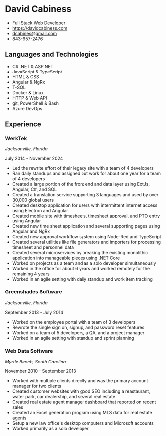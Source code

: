 # David Cabiness

- Full Stack Web Developer
- https://davidcabiness.com
- dcabines@gmail.com
- 843-957-2476

## Languages and Technologies
- C# .NET & ASP.NET
- JavaScript & TypeScript
- HTML & CSS
- Angular & NgRx
- T-SQL
- Docker & Linux
- HTTP & Web API
- git, PowerShell & Bash
- Azure DevOps

## Experience

### WerkTek
*Jacksonville, Florida*

July 2014 - November 2024

- Led the rewrite effort of their legacy site with a team of 4 developers
- Ran daily standups and assigned out work for about one year for a team of 4 developers
- Created a large portion of the front end and data layer using ExtJs, Angular, C#, and SQL
- Created a translation service supporting 3 languages and used by over 30,000 global users
- Created desktop application for users with intermittent internet access using Electron and Angular
- Created mobile site with timesheets, timesheet approval, and PTO entry using Angular
- Created new time sheet application and several supporting pages using Angular and NgRx
- Created new approval workflow system using Node-Red and TypeScript
- Created several utilities like file generators and importers for processing timesheet and personnel data
- Created several microservices by breaking the existing monolithic application into manageable pieces using .NET Core
- Worked on projects as a team and as a solo developer simultaneously
- Worked in the office for about 6 years and worked remotely for the remaining 4 years
- Worked in an agile setting with daily standup and work item tracking

### Greenshades Software
*Jacksonville, Florida*

September 2013 - July 2014

- Worked on the employee portal with a team of 3 developers
- Rewrote the single sign on, signup, and password reset features
- Worked on a team of 5 developers, a QA, and a project manager
- Worked in an agile setting with standup and sprint planning

### Web Data Software
*Myrtle Beach, South Carolina*

November 2010 - September 2013

- Worked with multiple clients directly and was the primary account manager for two clients
- Created customer websites with good SEO including a reastaurant, water park, car dealership, and several real estate 
- Created real estate agent manager dashboard that reported on recent sales
- Created an Excel generation program using MLS data for real estate agents
- Setup a new law office's desktop computers and Microsoft accounts
- Worked primarily as a solo developer
